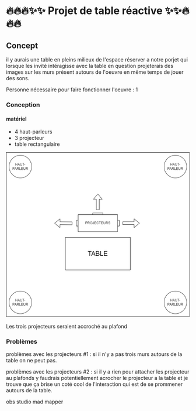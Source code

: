 # 🔥🔥🔥✨✨ Projet de table réactive ✨✨🔥🔥🔥

## Concept
il y aurais une table en pleins milieux de l'espace réserver a notre porjet qui lorsque les invité intéragisse avec la table en question projeterais des images sur les murs présent autours de l'oeuvre en même temps de jouer des sons.

Personne nécessaire pour faire fonctionner l'oeuvre : 1

### Conception
#### matériel
- 4 haut-parleurs
- 3 projecteur
- table rectangulaire

![plan du projet dans le petit studio](images/plan_projet.drawio.png)

Les trois projecteurs seraient accroché au plafond  

### Problèmes

problèmes avec les projecteurs #1 : si il n'y a pas trois murs autours de la table on ne peut pas.

problèmes avec les projecteurs #2 : si il y a rien pour attacher les projecteur au plafonds y faudrais potentiellement acrocher le projecteur a la table et je trouve que ça brise un coté cool de l'interaction qui est de se prommener autours de la table.

 obs studio
 mad mapper
